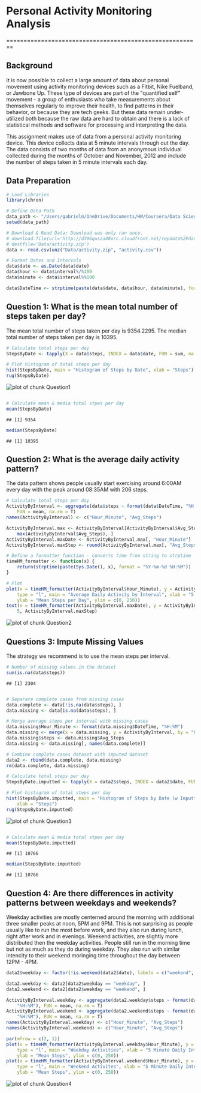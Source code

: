 # Personal Activity Monitoring Analysis
========================================================

## Background
It is now possible to collect a large amount of data about personal movement using activity monitoring devices such as a Fitbit, Nike Fuelband, or Jawbone Up. These type of devices are part of the "quantified self" movement - a group of enthusiasts who take measurements about themselves regularly to improve their health, to find patterns in their behavior, or because they are tech geeks. But these data remain under-utilized both because the raw data are hard to obtain and there is a lack of statistical methods and software for processing and interpreting the data.

This assignment makes use of data from a personal activity monitoring device. This device collects data at 5 minute intervals through out the day. The data consists of two months of data from an anonymous individual collected during the months of October and November, 2012 and include the number of steps taken in 5 minute intervals each day.

## Data Preparation

```r
# Load Libraries
library(chron)

# Define Data Path
data_path <- "/Users/gabrielm/OneDrive/Documents/HW/Coursera/Data Science Specialization/5 - Reproducible Research/Projects/Project 1"
setwd(data_path)

# Download & Read Data: Download was only ran once.
# download.file(url='http://d396qusza40orc.cloudfront.net/repdata%2Fdata%2Factivity.zip',
# destfile='Data/activity.zip')
data <- read.csv(unz("Data/activity.zip", "activity.csv"))

# Format Dates and Intervals
data$date <- as.Date(data$date)
data$hour <- data$interval%/%100
data$minute <- data$interval%%100

data$DateTime <- strptime(paste(data$date, data$hour, data$minute), format = "%Y-%m-%d %H %M")
```


## Question 1: What is the mean total number of steps taken per day?


The mean total number of steps taken per day is 9354.2295.
The median total number of steps taken per day is 10395.

```r
# Calculate total steps per day
StepsByDate <- tapply(X = data$steps, INDEX = data$date, FUN = sum, na.rm = T)

# Plot histogram of total steps per day
hist(StepsByDate, main = "Histogram of Steps by Date", xlab = "Steps")
rug(StepsByDate)
```

![plot of chunk Question1](figure/Question1.png) 

```r

# Calculate mean & media total stpes per day
mean(StepsByDate)
```

```
## [1] 9354
```

```r
median(StepsByDate)
```

```
## [1] 10395
```


## Question 2: What is the average daily activity pattern?


The data pattern shows people usually start exercising around 6:00AM every day with the peak around 08:35AM with 206 steps.

```r
# Calculate total steps per day
ActivityByInterval <- aggregate(data$steps ~ format(data$DateTime, "%H:%M"), 
    FUN = mean, na.rm = T)
names(ActivityByInterval) <- c("Hour_Minute", "Avg_Steps")

ActivityByInterval.max <- ActivityByInterval[ActivityByInterval$Avg_Steps == 
    max(ActivityByInterval$Avg_Steps), ]
ActivityByInterval.maxDate <- ActivityByInterval.max[, "Hour_Minute"]
ActivityByInterval.maxStep <- round(ActivityByInterval.max[, "Avg_Steps"], digits = 0)

# Define a formatter function - converts time from string to strptime
timeHM_formatter <- function(x) {
    return(strptime(paste(Sys.Date(), x), format = "%Y-%m-%d %H:%M"))
}

# Plot
plot(x = timeHM_formatter(ActivityByInterval$Hour_Minute), y = ActivityByInterval$Avg_Steps, 
    type = "l", main = "Average Daily Activity by Interval", xlab = "5 Minute Daily Intervals", 
    ylab = "Mean Steps per Day", ylim = c(0, 250))
text(x = timeHM_formatter(ActivityByInterval.maxDate), y = ActivityByInterval.maxStep + 
    5, ActivityByInterval.maxStep)
```

![plot of chunk Question2](figure/Question2.png) 


## Questions 3: Impute Missing Values
The strategy we recommend is to use the mean steps per interval.

```r
# Number of missing values in the dataset
sum(is.na(data$steps))
```

```
## [1] 2304
```

```r

# Separate complete cases from missing cases
data.complete <- data[!is.na(data$steps), ]
data.missing <- data[is.na(data$steps), ]

# Merge average steps per interval with missing cases
data.missing$Hour_Minute <- format(data.missing$DateTime, "%H:%M")
data.missing <- merge(x = data.missing, y = ActivityByInterval, by = "Hour_Minute")
data.missing$steps <- data.missing$Avg_Steps
data.missing <- data.missing[, names(data.complete)]

# Combine complete cases dataset with imputed dataset
data2 <- rbind(data.complete, data.missing)
rm(data.complete, data.missing)

# Calculate total steps per day
StepsByDate.imputted <- tapply(X = data2$steps, INDEX = data2$date, FUN = sum)

# Plot histogram of total steps per day
hist(StepsByDate.imputted, main = "Histogram of Steps by Date (w Imputted Values)", 
    xlab = "Steps")
rug(StepsByDate.imputted)
```

![plot of chunk Question3](figure/Question3.png) 

```r

# Calculate mean & media total stpes per day
mean(StepsByDate.imputted)
```

```
## [1] 10766
```

```r
median(StepsByDate.imputted)
```

```
## [1] 10766
```


## Question 4: Are there differences in activity patterns between weekdays and weekends?
Weekday activities are mostly centerned around the morning with additional three smaller peaks at noon, 5PM and 9PM. This is not surprising as people usually like to run the most before work, and they also run during lunch, right after work and in evenings. Weekend activities, are slightly more distributed then the weekday activities. People still run in the morning time but not as much as they do during weekday. They also run with similar intencity to their weekend moringing time throughout the day between 12PM - 4PM.

```r
data2$weekday <- factor(!is.weekend(data2$date), labels = c("weekend", "weekday"))

data2.weekday <- data2[data2$weekday == "weekday", ]
data2.weekend <- data2[data2$weekday == "weekend", ]

ActivityByInterval.weekday <- aggregate(data2.weekday$steps ~ format(data2.weekday$DateTime, 
    "%H:%M"), FUN = mean, na.rm = T)
ActivityByInterval.weekend <- aggregate(data2.weekend$steps ~ format(data2.weekend$DateTime, 
    "%H:%M"), FUN = mean, na.rm = T)
names(ActivityByInterval.weekday) <- c("Hour_Minute", "Avg_Steps")
names(ActivityByInterval.weekend) <- c("Hour_Minute", "Avg_Steps")

par(mfrow = c(2, 1))
plot(x = timeHM_formatter(ActivityByInterval.weekday$Hour_Minute), y = ActivityByInterval.weekday$Avg_Steps, 
    type = "l", main = "Weekday Activities", xlab = "5 Minute Daily Intervals", 
    ylab = "Mean Steps", ylim = c(0, 250))
plot(x = timeHM_formatter(ActivityByInterval.weekend$Hour_Minute), y = ActivityByInterval.weekend$Avg_Steps, 
    type = "l", main = "Weekend Activites", xlab = "5 Minute Daily Intervals", 
    ylab = "Mean Steps", ylim = c(0, 250))
```

![plot of chunk Question4](figure/Question4.png) 



